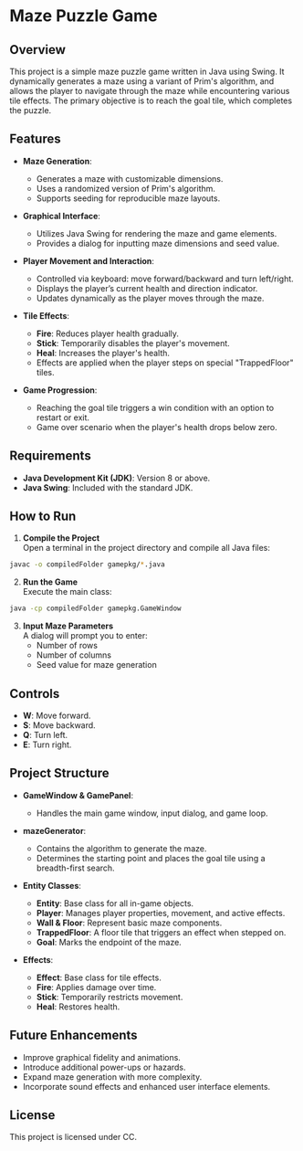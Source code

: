 # Maze Puzzle Game

## Overview
This project is a simple maze puzzle game written in Java using Swing. It dynamically generates a maze using a variant of Prim's algorithm, and allows the player to navigate through the maze while encountering various tile effects. The primary objective is to reach the goal tile, which completes the puzzle.

## Features
- **Maze Generation**:  
  - Generates a maze with customizable dimensions.
  - Uses a randomized version of Prim's algorithm.
  - Supports seeding for reproducible maze layouts.
  
- **Graphical Interface**:  
  - Utilizes Java Swing for rendering the maze and game elements.
  - Provides a dialog for inputting maze dimensions and seed value.

- **Player Movement and Interaction**:  
  - Controlled via keyboard: move forward/backward and turn left/right.
  - Displays the player’s current health and direction indicator.
  - Updates dynamically as the player moves through the maze.

- **Tile Effects**:  
  - **Fire**: Reduces player health gradually.
  - **Stick**: Temporarily disables the player's movement.
  - **Heal**: Increases the player's health.
  - Effects are applied when the player steps on special "TrappedFloor" tiles.

- **Game Progression**:  
  - Reaching the goal tile triggers a win condition with an option to restart or exit.
  - Game over scenario when the player's health drops below zero.

## Requirements
- **Java Development Kit (JDK)**: Version 8 or above.
- **Java Swing**: Included with the standard JDK.

## How to Run
1. **Compile the Project**  
   Open a terminal in the project directory and compile all Java files:

```bash
javac -o compiledFolder gamepkg/*.java
```

2. **Run the Game**  
   Execute the main class:
```bash
java -cp compiledFolder gamepkg.GameWindow
```

3. **Input Maze Parameters**  
   A dialog will prompt you to enter:
   - Number of rows
   - Number of columns
   - Seed value for maze generation

## Controls
- **W**: Move forward.
- **S**: Move backward.
- **Q**: Turn left.
- **E**: Turn right.

## Project Structure
- **GameWindow & GamePanel**:  
  - Handles the main game window, input dialog, and game loop.
  
- **mazeGenerator**:  
  - Contains the algorithm to generate the maze.
  - Determines the starting point and places the goal tile using a breadth-first search.

- **Entity Classes**:  
  - **Entity**: Base class for all in-game objects.
  - **Player**: Manages player properties, movement, and active effects.
  - **Wall & Floor**: Represent basic maze components.
  - **TrappedFloor**: A floor tile that triggers an effect when stepped on.
  - **Goal**: Marks the endpoint of the maze.

- **Effects**:  
  - **Effect**: Base class for tile effects.
  - **Fire**: Applies damage over time.
  - **Stick**: Temporarily restricts movement.
  - **Heal**: Restores health.

## Future Enhancements
- Improve graphical fidelity and animations.
- Introduce additional power-ups or hazards.
- Expand maze generation with more complexity.
- Incorporate sound effects and enhanced user interface elements.

## License
This project is licensed under CC.
